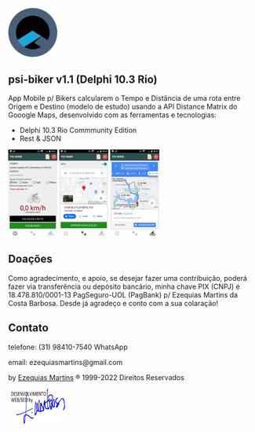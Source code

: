 <img src="Imagens/psi-software.png" width="100"><br>
## psi-biker v1.1 (Delphi 10.3 Rio)
App Mobile p/ Bikers calcularem o Tempo e Distância de uma rota entre Origem e Destino (modelo de estudo) 
usando a API Distance Matrix do Gooogle Maps, desenvolvido com as ferramentas e tecnologias:
<ul>
  <li>Delphi 10.3 Rio Commmunity Edition</li>
  <li>Rest & JSON</li>
</ul>

<img src="Imagens/psi-biker-1.jpg" width="100"> <img src="Imagens/psi-biker-2.jpg" width="100"> <img src="Imagens/psi-biker-3.jpg" width="100"> 

## Doações
Como agradecimento, e apoio, se desejar fazer uma contribuição, poderá fazer via transferência ou depósito bancário, minha chave PIX (CNPJ) é 18.478.810/0001-13 PagSeguro-UOL (PagBank) p/ Ezequias Martins da Costa Barbosa. Desde já agradeço e conto com a sua colaração!

## Contato
<p>telefone: (31) 98410-7540 WhatsApp</p>
<p>email: ezequiasmartins@gmail.com</p>
<p>by <a href="https://ezequiasmartins.blogspot.com/" target="_blank">Ezequias Martins</a> ® 1999-2022 Direitos Reservados</p>
<p><a href="https://ezequiasmartins.blogspot.com/" target="_blank"><img src="Imagens/assinatura.jpg"></a></p>
